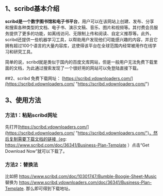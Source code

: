 ## 1、scribd基本介绍
**scribd是一个数字图书馆和电子书平台**，用户可以在该网站上创建、发布、分享和搜索各种类型的文档、电子书、演示文稿、音乐、图片和视频等。其付费会员服务提供了更多的功能，如离线访问、无限制上传和阅读、自定义推荐等。此外，scribd还提供一些机器学习工具，以帮助用户发现他们可能感兴趣的内容，并且它拥有超过100个语言的大量内容库，这使得该平台在全球范围内经常被用作在线学习和研究工具。

简单的说，scribd就是类似于国内的百度文库网站，但是一般用户无法免费下载里面的文档，为此通过搜索发现了一个很好用的网站可以免登陆直接下载。

##2、scribd 免费下载网址：
[https://scribd.vdownloaders.com/](https://scribd.vdownloaders.com/ "https://scribd.vdownloaders.com/")

## 3、使用方法

### 方法1：粘贴scribd网址
先打开[https://scribd.vdownloaders.com/](https://scribd.vdownloaders.com/ "https://scribd.vdownloaders.com/")，然后复制需要下载文档的链接（eg: https://www.scribd.com/doc/36341/Business-Plan-Template ）点击“Get Download Now”就可以下载了。


### 方法2：替换法

比如把 https://www.scribd.com/doc/10301747/Bumble-Boogie-Sheet-Music  替换为 https://www.scribd.vdownloaders.com/doc/36341/Business-Plan-Template. 
那么即可得到下载地址。

